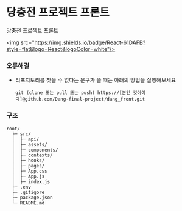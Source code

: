 # 당충전 프로젝트 프론트

당충전 프로젝트 프론트

<img src="https://img.shields.io/badge/React-61DAFB?style=flat&logo=React&logoColor=white"/>


### 오류해결
- 리포지토리를 찾을 수 없다는 문구가 뜰 때는 아래의 방법을 실행해보세요
  ```
  git (clone 또는 pull 또는 push) https://[본인 깃아이디]@github.com/Dang-final-project/dang_front.git
  ```


### 구조

```
root/
  ├─ src/
  │  ├─ api/
  │  ├─ assets/
  │  ├─ components/
  │  ├─ contexts/
  │  ├─ hooks/
  │  ├─ pages/
  │  ├─ App.css
  │  ├─ App.js
  │  ├─ index.js
  ├─ .env
  ├─ .gitigore  
  ├─ package.json
  └─ README.md
```
